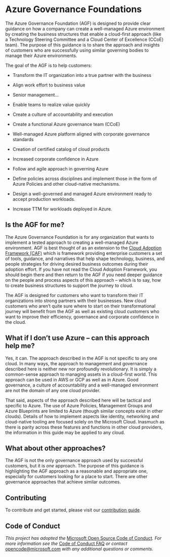 Azure Governance Foundations
============================

The Azure Governance Foundation (AGF) is designed to provide clear guidance on
how a company can create a well-managed Azure environment by creating the
business structures that enable a cloud-first approach (like a Technology
Steering Committee and a Cloud Center of Excellence (CCoE) team). The purpose of
this guidance is to share the approach and insights of customers who are
successfully using similar governing bodies to manage their Azure environments.

The goal of the AGF is to help customers:

-   Transform the IT organization into a true partner with the business

-   Align work effort to business value

-   Senior management…

-   Enable teams to realize value quickly

-   Create a culture of accountability and execution

-   Create a functional Azure governance team (CCoE)

-   Well-managed Azure platform aligned with corporate governance standards

-   Creation of certified catalog of cloud products

-   Increased corporate confidence in Azure

-   Follow and agile approach in governing Azure

-   Define policies across disciplines and implement those in the form of Azure
    Policies and other cloud-native mechanisms.

-   Design a well-governed and managed Azure environment ready to accept
    production workloads.

-   Increase TTM for workloads deployed in Azure.

Is the AGF for me?
------------------

The Azure Governance Foundation is for any organization that wants to implement
a tested approach to creating a well-managed Azure environment. AGF is best
thought of as an extension to the [Cloud Adoption Framework
(CAF)](https://docs.microsoft.com/en-us/azure/architecture/cloud-adoption/)
which is framework providing enterprise customers a set of tools, guidance, and
narratives that help shape technology, business, and people strategies for
driving desired business outcomes during their adoption effort. If you have not
read the Cloud Adoption Framework, you should begin there and then return to the
AGF if you need deeper guidance on the people and process aspects of this
approach – which is to say, how to create business structures to support the
journey to cloud.

The AGF is designed for customers who want to transform their IT organizations
into strong partners with their businesses. New cloud customers who aren’t quite
sure where to start on their transformational journey will benefit from the AGF
as well as existing cloud customers who want to improve their efficiency,
governance and corporate confidence in the cloud.

What if I don’t use Azure – can this approach help me?
------------------------------------------------------

Yes, it can. The approach described in the AGF is not specific to any one cloud.
In many ways, the approach to management and governance described here is
neither new nor profoundly revolutionary. It is simply a common-sense approach
to managing assets in a cloud-first world. This approach can be used in AWS or
GCP as well as in Azure. Good governance, a culture of accountability and a
well-managed environment are not the domain of any one cloud provider.

That said, aspects of the approach described here will be tactical and specific
to Azure. The use of Azure Policies, Management Groups and Azure Blueprints are
limited to Azure (though similar concepts exist in other clouds). Details of how
to implement aspects like identity, networking and cloud-native tooling are
focused solely on the Microsoft Cloud. Inasmuch as there is parity across these
features and functions in other cloud providers, the information in this guide
may be applied to any cloud.

What about other approaches?
----------------------------

The AGF is not the only governance approach used by successful customers, but it
is *one* approach. The purpose of this guidance is highlighting the AGF approach
as a reasonable and appropriate one, especially for customers looking for a
place to start. There are other governance approaches that achieve similar
outcomes.

Contributing
------------

To contribute and get started, please visit our [contribution
guide](contribution-guide/readme.md).

Code of Conduct
---------------

*This project has adopted the* [Microsoft Open Source Code of
Conduct](https://opensource.microsoft.com/codeofconduct/)*. For more information
see the* [Code of Conduct
FAQ](https://opensource.microsoft.com/codeofconduct/faq/) *or contact*
<opencode@microsoft.com> *with any additional questions or comments.*

